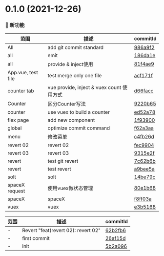# 0.1.0 (2021-12-26)

### 🌟 新功能
范围|描述|commitId
--|--|--
 All | add git commit standard | [986a9f2](https://github.com/supermanbin/vueSamples/commit/986a9f2)
 all | emit | [186da1e](https://github.com/supermanbin/vueSamples/commit/186da1e)
 all | provide & inject使用 | [81f4ae9](https://github.com/supermanbin/vueSamples/commit/81f4ae9)
 App.vue, test file | test merge only one file | [acf171f](https://github.com/supermanbin/vueSamples/commit/acf171f)
 counter tab | vue provide, inject & vuex count 使用方式 | [d66facc](https://github.com/supermanbin/vueSamples/commit/d66facc)
 Counter | 区分Counter写法 | [9220b65](https://github.com/supermanbin/vueSamples/commit/9220b65)
 counter | use vuex to build a counter | [ed52a78](https://github.com/supermanbin/vueSamples/commit/ed52a78)
 flex page | add new component | [1f93900](https://github.com/supermanbin/vueSamples/commit/1f93900)
 global | optimize commit command | [f62a3aa](https://github.com/supermanbin/vueSamples/commit/f62a3aa)
 menu | 修改菜单 | [c4fb26d](https://github.com/supermanbin/vueSamples/commit/c4fb26d)
 revert 02 | revert 02 | [fec9904](https://github.com/supermanbin/vueSamples/commit/fec9904)
 revert 03 | revert 03 | [9315e2f](https://github.com/supermanbin/vueSamples/commit/9315e2f)
 revert | test git revert | [7c62b6b](https://github.com/supermanbin/vueSamples/commit/7c62b6b)
 revert | test revert | [a9bee5a](https://github.com/supermanbin/vueSamples/commit/a9bee5a)
 solt | solt | [14be79c](https://github.com/supermanbin/vueSamples/commit/14be79c)
 spaceX request | 使用vuex做状态管理 | [80e1b68](https://github.com/supermanbin/vueSamples/commit/80e1b68)
 spaceX | spaceX | [f8ff03a](https://github.com/supermanbin/vueSamples/commit/f8ff03a)
 vuex | vuex | [e3b5168](https://github.com/supermanbin/vueSamples/commit/e3b5168)


范围|描述|commitId
--|--|--
 - | Revert "feat(revert 02): revert 02" | [62b2fb6](https://github.com/supermanbin/vueSamples/commit/62b2fb6)
 - | first commit | [26af15d](https://github.com/supermanbin/vueSamples/commit/26af15d)
 - | init | [5b2a096](https://github.com/supermanbin/vueSamples/commit/5b2a096)

